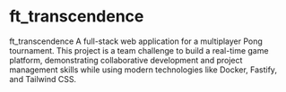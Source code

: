 # ft_transcendence
ft_transcendence A full-stack web application for a multiplayer Pong tournament. This project is a team challenge to build a real-time game platform, demonstrating collaborative development and project management skills while using modern technologies like Docker, Fastify, and Tailwind CSS.
